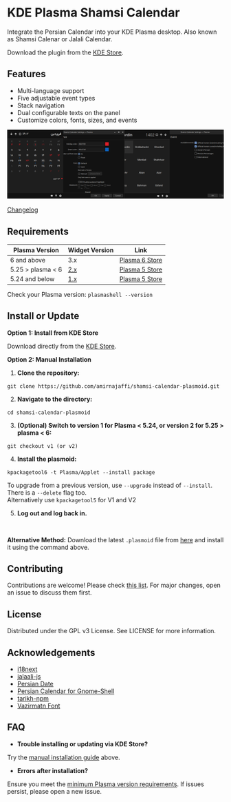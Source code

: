# KDE Plasma Shamsi Calendar

Integrate the Persian Calendar into your KDE Plasma desktop. Also known as Shamsi Calenar or Jalali Calendar.

Download the plugin from the [KDE Store](https://store.kde.org/p/2216432/).

## Features

- Multi-language support
- Five adjustable event types
- Stack navigation
- Dual configurable texts on the panel
- Customize colors, fonts, sizes, and events

![Shamsi Calendar Plasmoid Screenshot](./img/featured.png)

[Changelog](https://github.com/amirnajaffi/shamsi-calendar-plasmoid/blob/main/CHANGELOG.md)

## Requirements

| Plasma Version    | Widget Version                                                         | Link                                                   |
| ----------------- | ---------------------------------------------------------------------- | ------------------------------------------------------ |
| 6 and above       | 3.x                                                                    | [Plasma 6 Store](https://store.kde.org/p/2216432/) |
| 5.25 > plasma < 6 | [2.x](https://github.com/amirnajaffi/shamsi-calendar-plasmoid/tree/v2) | [Plasma 5 Store](https://store.kde.org/p/1460130/) |
| 5.24 and below    | [1.x](https://github.com/amirnajaffi/shamsi-calendar-plasmoid/tree/v1) | [Plasma 5 Store](https://store.kde.org/p/1460130/) |

Check your Plasma version: `plasmashell --version`

## Install or Update

**Option 1: Install from KDE Store**

Download directly from the [KDE Store](https://store.kde.org/p/1460130/).

**Option 2: Manual Installation**

1. **Clone the repository:**
```
git clone https://github.com/amirnajaffi/shamsi-calendar-plasmoid.git
```

2. **Navigate to the directory:**
```
cd shamsi-calendar-plasmoid
```

3. **(Optional) Switch to version 1 for Plasma < 5.24, or version 2 for 5.25 > plasma < 6:**
```
git checkout v1 (or v2)
```

4. **Install the plasmoid:**
```
kpackagetool6 -t Plasma/Applet --install package
```
To upgrade from a previous version, use `--upgrade` instead of `--install`. There is a `--delete` flag too.
<br />
Alternatively use `kpackagetool5` for V1 and V2

5. **Log out and log back in.**

<br />

**Alternative Method:**
Download the latest `.plasmoid` file from [here](https://github.com/amirnajaffi/shamsi-calendar-plasmoid/releases/latest) and install it using the command above.

## Contributing

Contributions are welcome! Please check [this list](https://github.com/amirnajaffi/shamsi-calendar-plasmoid/issues/10). For major changes, open an issue to discuss them first.


## License

Distributed under the GPL v3 License. See LICENSE for more information.

## Acknowledgements

- [i18next](https://github.com/i18next/i18next)
- [jalaali-js](https://github.com/jalaali/jalaali-js)
- [Persian Date](https://github.com/babakhani/PersianDate)
- [Persian Calendar for Gnome-Shell](https://github.com/omid/Persian-Calendar-for-Gnome-Shell)
- [tarikh-npm](https://github.com/SCR-IR/tarikh-npm)
- [Vazirmatn Font](https://github.com/rastikerdar/vazirmatn)

## FAQ

- **Trouble installing or updating via KDE Store?**

Try the [manual installation guide](#install-or-update) above.

- **Errors after installation?**

Ensure you meet the [minimum Plasma version requirements](#requirements). If issues persist, please open a new issue.
